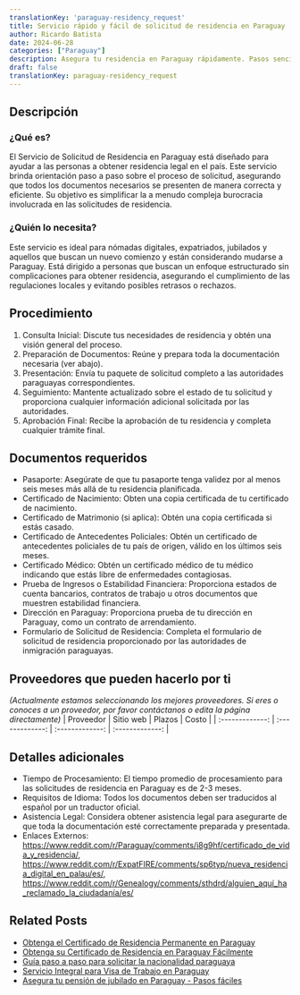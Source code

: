 ```yaml
---
translationKey: 'paraguay-residency_request'
title: Servicio rápido y fácil de solicitud de residencia en Paraguay
author: Ricardo Batista
date: 2024-06-28
categories: ["Paraguay"]
description: Asegura tu residencia en Paraguay rápidamente. Pasos sencillos con documentación mínima. Comienza tu viaje hoy con nuestro servicio experto.
draft: false
translationKey: paraguay-residency_request
---
```


## Descripción
### ¿Qué es?
El Servicio de Solicitud de Residencia en Paraguay está diseñado para ayudar a las personas a obtener residencia legal en el país. Este servicio brinda orientación paso a paso sobre el proceso de solicitud, asegurando que todos los documentos necesarios se presenten de manera correcta y eficiente. Su objetivo es simplificar la a menudo compleja burocracia involucrada en las solicitudes de residencia.

### ¿Quién lo necesita?
Este servicio es ideal para nómadas digitales, expatriados, jubilados y aquellos que buscan un nuevo comienzo y están considerando mudarse a Paraguay. Está dirigido a personas que buscan un enfoque estructurado sin complicaciones para obtener residencia, asegurando el cumplimiento de las regulaciones locales y evitando posibles retrasos o rechazos.

## Procedimiento

1. Consulta Inicial: Discute tus necesidades de residencia y obtén una visión general del proceso.
2. Preparación de Documentos: Reúne y prepara toda la documentación necesaria (ver abajo).
3. Presentación: Envía tu paquete de solicitud completo a las autoridades paraguayas correspondientes.
4. Seguimiento: Mantente actualizado sobre el estado de tu solicitud y proporciona cualquier información adicional solicitada por las autoridades.
5. Aprobación Final: Recibe la aprobación de tu residencia y completa cualquier trámite final.

## Documentos requeridos

- Pasaporte: Asegúrate de que tu pasaporte tenga validez por al menos seis meses más allá de tu residencia planificada.
- Certificado de Nacimiento: Obten una copia certificada de tu certificado de nacimiento.
- Certificado de Matrimonio (si aplica): Obtén una copia certificada si estás casado.
- Certificado de Antecedentes Policiales: Obtén un certificado de antecedentes policiales de tu país de origen, válido en los últimos seis meses.
- Certificado Médico: Obtén un certificado médico de tu médico indicando que estás libre de enfermedades contagiosas.
- Prueba de Ingresos o Estabilidad Financiera: Proporciona estados de cuenta bancarios, contratos de trabajo u otros documentos que muestren estabilidad financiera.
- Dirección en Paraguay: Proporciona prueba de tu dirección en Paraguay, como un contrato de arrendamiento.
- Formulario de Solicitud de Residencia: Completa el formulario de solicitud de residencia proporcionado por las autoridades de inmigración paraguayas.

## Proveedores que pueden hacerlo por ti
_(Actualmente estamos seleccionando los mejores proveedores. Si eres o conoces a un proveedor, por favor contáctanos o edita la página directamente)_
| Proveedor        |     Sitio web     |     Plazos    |       Costo      |
| :-------------: | :-------------: |  :-------------: | :-------------: |

## Detalles adicionales

- Tiempo de Procesamiento: El tiempo promedio de procesamiento para las solicitudes de residencia en Paraguay es de 2-3 meses.
- Requisitos de Idioma: Todos los documentos deben ser traducidos al español por un traductor oficial.
- Asistencia Legal: Considera obtener asistencia legal para asegurarte de que toda la documentación esté correctamente preparada y presentada.
- Enlaces Externos: https://www.reddit.com/r/Paraguay/comments/i8g9hf/certificado_de_vida_y_residencia/, https://www.reddit.com/r/ExpatFIRE/comments/sp6typ/nueva_residencia_digital_en_palau/es/, https://www.reddit.com/r/Genealogy/comments/sthdrd/alguien_aquí_ha_reclamado_la_ciudadanía/es/


## Related Posts

- [Obtenga el Certificado de Residencia Permanente en Paraguay](https://tramitit.com/es/guides/paraguay/certificado_de_residencia_permanente/)
- [Obtenga su Certificado de Residencia en Paraguay Fácilmente](https://tramitit.com/es/guides/paraguay/certificado_de_residencia/)
- [Guía paso a paso para solicitar la nacionalidad paraguaya](https://tramitit.com/es/guides/paraguay/solicitud_de_nacionalidad/)
- [Servicio Integral para Visa de Trabajo en Paraguay](https://tramitit.com/es/guides/paraguay/solicitud_de_visa_de_trabajo/)
- [Asegura tu pensión de jubilado en Paraguay - Pasos fáciles](https://tramitit.com/es/guides/paraguay/solicitud_de_pensión/)